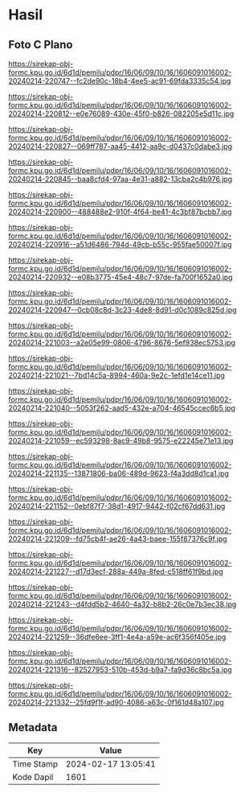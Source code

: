 # Hasil

## Foto C Plano

https://sirekap-obj-formc.kpu.go.id/6d1d/pemilu/pdpr/16/06/09/10/16/1606091016002-20240214-220747--fc2de90c-18b4-4ee5-ac91-69fda3335c54.jpg

https://sirekap-obj-formc.kpu.go.id/6d1d/pemilu/pdpr/16/06/09/10/16/1606091016002-20240214-220812--e0e76089-430e-45f0-b826-082205e5d11c.jpg

https://sirekap-obj-formc.kpu.go.id/6d1d/pemilu/pdpr/16/06/09/10/16/1606091016002-20240214-220827--069ff787-aa45-4412-aa9c-d0437c0dabe3.jpg

https://sirekap-obj-formc.kpu.go.id/6d1d/pemilu/pdpr/16/06/09/10/16/1606091016002-20240214-220845--baa8cfd4-97aa-4e31-a882-13cba2c4b976.jpg

https://sirekap-obj-formc.kpu.go.id/6d1d/pemilu/pdpr/16/06/09/10/16/1606091016002-20240214-220900--488488e2-910f-4f64-be41-4c3bf87bcbb7.jpg

https://sirekap-obj-formc.kpu.go.id/6d1d/pemilu/pdpr/16/06/09/10/16/1606091016002-20240214-220916--a51d6486-794d-49cb-b55c-955fae50007f.jpg

https://sirekap-obj-formc.kpu.go.id/6d1d/pemilu/pdpr/16/06/09/10/16/1606091016002-20240214-220932--e08b3775-45e4-48c7-97de-fa700f1652a0.jpg

https://sirekap-obj-formc.kpu.go.id/6d1d/pemilu/pdpr/16/06/09/10/16/1606091016002-20240214-220947--0cb08c8d-3c23-4de8-8d91-d0c1089c825d.jpg

https://sirekap-obj-formc.kpu.go.id/6d1d/pemilu/pdpr/16/06/09/10/16/1606091016002-20240214-221003--a2e05e99-0806-4796-8676-5ef938ec5753.jpg

https://sirekap-obj-formc.kpu.go.id/6d1d/pemilu/pdpr/16/06/09/10/16/1606091016002-20240214-221021--7bd14c5a-8994-460a-9e2c-1efd1e14ce11.jpg

https://sirekap-obj-formc.kpu.go.id/6d1d/pemilu/pdpr/16/06/09/10/16/1606091016002-20240214-221040--5053f262-aad5-432e-a704-46545ccec6b5.jpg

https://sirekap-obj-formc.kpu.go.id/6d1d/pemilu/pdpr/16/06/09/10/16/1606091016002-20240214-221059--ec593298-8ac9-49b8-9575-e22245e71e13.jpg

https://sirekap-obj-formc.kpu.go.id/6d1d/pemilu/pdpr/16/06/09/10/16/1606091016002-20240214-221135--13871806-ba06-489d-9623-f4a3dd8d1ca1.jpg

https://sirekap-obj-formc.kpu.go.id/6d1d/pemilu/pdpr/16/06/09/10/16/1606091016002-20240214-221152--0ebf87f7-38d1-4917-9442-f02cf67dd631.jpg

https://sirekap-obj-formc.kpu.go.id/6d1d/pemilu/pdpr/16/06/09/10/16/1606091016002-20240214-221209--fd75cb4f-ae26-4a43-baee-155f87376c9f.jpg

https://sirekap-obj-formc.kpu.go.id/6d1d/pemilu/pdpr/16/06/09/10/16/1606091016002-20240214-221227--d17d3ecf-288a-449a-8fed-c518ff61f9bd.jpg

https://sirekap-obj-formc.kpu.go.id/6d1d/pemilu/pdpr/16/06/09/10/16/1606091016002-20240214-221243--d4fdd5b2-4640-4a32-b8b2-26c0e7b3ec38.jpg

https://sirekap-obj-formc.kpu.go.id/6d1d/pemilu/pdpr/16/06/09/10/16/1606091016002-20240214-221259--36dfe6ee-3ff1-4e4a-a59e-ac6f356f405e.jpg

https://sirekap-obj-formc.kpu.go.id/6d1d/pemilu/pdpr/16/06/09/10/16/1606091016002-20240214-221316--82527953-510b-453d-b9a7-fa9d36c8bc5a.jpg

https://sirekap-obj-formc.kpu.go.id/6d1d/pemilu/pdpr/16/06/09/10/16/1606091016002-20240214-221332--25fd9f1f-ad90-4086-a63c-0f161d48a107.jpg


## Metadata

| Key        | Value               |
| ---------- | ------------------- |
| Time Stamp | 2024-02-17 13:05:41 |
| Kode Dapil | 1601                |



